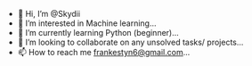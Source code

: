 - 👋 Hi, I’m @Skydii
- 👀 I’m interested in Machine learning...
- 🌱 I’m currently learning Python (beginner)...
- 💞️ I’m looking to collaborate on any unsolved tasks/ projects...
- 📫 How to reach me frankestyn6@gmail.com...

<!---
Skydii/Skydii is a ✨ special ✨ repository because its `README.md` (this file) appears on your GitHub profile.
You can click the Preview link to take a look at your changes.
--->
